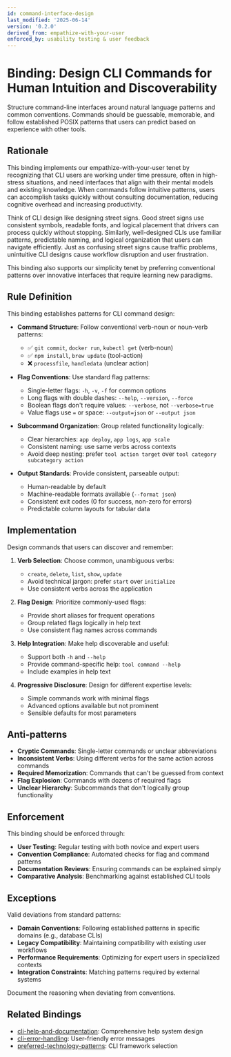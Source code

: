 ```yaml
---
id: command-interface-design
last_modified: '2025-06-14'
version: '0.2.0'
derived_from: empathize-with-your-user
enforced_by: usability testing & user feedback
---
```

# Binding: Design CLI Commands for Human Intuition and Discoverability

Structure command-line interfaces around natural language patterns and common conventions. Commands should be guessable, memorable, and follow established POSIX patterns that users can predict based on experience with other tools.

## Rationale

This binding implements our empathize-with-your-user tenet by recognizing that CLI users are working under time pressure, often in high-stress situations, and need interfaces that align with their mental models and existing knowledge. When commands follow intuitive patterns, users can accomplish tasks quickly without consulting documentation, reducing cognitive overhead and increasing productivity.

Think of CLI design like designing street signs. Good street signs use consistent symbols, readable fonts, and logical placement that drivers can process quickly without stopping. Similarly, well-designed CLIs use familiar patterns, predictable naming, and logical organization that users can navigate efficiently. Just as confusing street signs cause traffic problems, unintuitive CLI designs cause workflow disruption and user frustration.

This binding also supports our simplicity tenet by preferring conventional patterns over innovative interfaces that require learning new paradigms.

## Rule Definition

This binding establishes patterns for CLI command design:

- **Command Structure**: Follow conventional verb-noun or noun-verb patterns:
  - ✅ `git commit`, `docker run`, `kubectl get` (verb-noun)
  - ✅ `npm install`, `brew update` (tool-action)
  - ❌ `processfile`, `handledata` (unclear action)

- **Flag Conventions**: Use standard flag patterns:
  - Single-letter flags: `-h`, `-v`, `-f` for common options
  - Long flags with double dashes: `--help`, `--version`, `--force`
  - Boolean flags don't require values: `--verbose`, not `--verbose=true`
  - Value flags use `=` or space: `--output=json` or `--output json`

- **Subcommand Organization**: Group related functionality logically:
  - Clear hierarchies: `app deploy`, `app logs`, `app scale`
  - Consistent naming: use same verbs across contexts
  - Avoid deep nesting: prefer `tool action target` over `tool category subcategory action`

- **Output Standards**: Provide consistent, parseable output:
  - Human-readable by default
  - Machine-readable formats available (`--format json`)
  - Consistent exit codes (0 for success, non-zero for errors)
  - Predictable column layouts for tabular data

## Implementation

Design commands that users can discover and remember:

1. **Verb Selection**: Choose common, unambiguous verbs:
   - `create`, `delete`, `list`, `show`, `update`
   - Avoid technical jargon: prefer `start` over `initialize`
   - Use consistent verbs across the application

2. **Flag Design**: Prioritize commonly-used flags:
   - Provide short aliases for frequent operations
   - Group related flags logically in help text
   - Use consistent flag names across commands

3. **Help Integration**: Make help discoverable and useful:
   - Support both `-h` and `--help`
   - Provide command-specific help: `tool command --help`
   - Include examples in help text

4. **Progressive Disclosure**: Design for different expertise levels:
   - Simple commands work with minimal flags
   - Advanced options available but not prominent
   - Sensible defaults for most parameters

## Anti-patterns

- **Cryptic Commands**: Single-letter commands or unclear abbreviations
- **Inconsistent Verbs**: Using different verbs for the same action across commands
- **Required Memorization**: Commands that can't be guessed from context
- **Flag Explosion**: Commands with dozens of required flags
- **Unclear Hierarchy**: Subcommands that don't logically group functionality

## Enforcement

This binding should be enforced through:

- **User Testing**: Regular testing with both novice and expert users
- **Convention Compliance**: Automated checks for flag and command patterns
- **Documentation Reviews**: Ensuring commands can be explained simply
- **Comparative Analysis**: Benchmarking against established CLI tools

## Exceptions

Valid deviations from standard patterns:

- **Domain Conventions**: Following established patterns in specific domains (e.g., database CLIs)
- **Legacy Compatibility**: Maintaining compatibility with existing user workflows
- **Performance Requirements**: Optimizing for expert users in specialized contexts
- **Integration Constraints**: Matching patterns required by external systems

Document the reasoning when deviating from conventions.

## Related Bindings

- [cli-help-and-documentation](../../docs/bindings/categories/cli/cli-help-and-documentation.md): Comprehensive help system design
- [cli-error-handling](../../docs/bindings/categories/cli/cli-error-handling.md): User-friendly error messages
- [preferred-technology-patterns](../../core/preferred-technology-patterns.md): CLI framework selection
